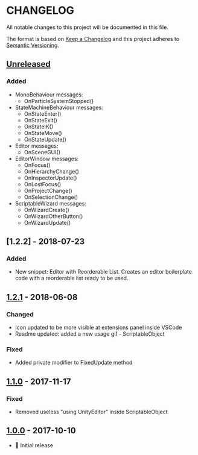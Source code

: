 # CHANGELOG
All notable changes to this project will be documented in this file.

The format is based on [Keep a Changelog](http://keepachangelog.com/en/1.0.0/)
and this project adheres to [Semantic Versioning](http://semver.org/spec/v2.0.0.html).

## [Unreleased]
### Added
- MonoBehaviour messages:
	* OnParticleSystemStopped()
- StateMachineBehaviour messages:
	* OnStateEnter()
	* OnStateExit()
	* OnStateIK()
	* OnStateMove()
	* OnStateUpdate()
- Editor messages:
	* OnSceneGUI()
- EditorWindow messages:
	* OnFocus()
	* OnHierarchyChange()
	* OnInspectorUpdate()
	* OnLostFocus()
	* OnProjectChange()
	* OnSelectionChange()
- ScriptableWizard messages:
	* OnWizardCreate()
	* OnWizardOtherButton()
	* OnWizardUpdate()

## [1.2.2] - 2018-07-23
### Added
- New snippet: Editor with Reorderable List. Creates an editor boilerplate code with a reorderable list ready to be used.

## [1.2.1] - 2018-06-08
### Changed
- Icon updated to be more visible at extensions panel inside VSCode
- Readme updated: added a new usage gif - ScriptableObject

### Fixed
- Added private modifier to FixedUpdate method


## [1.1.0] - 2017-11-17
### Fixed
- Removed useless "using UnityEditor" inside ScriptableObject


## [1.0.0] - 2017-10-10
- :tada: Initial release


[Unreleased]: https://github.com/kleber-swf/vscode-unity-code-snippets/tree/master
[1.2.1]: https://github.com/kleber-swf/vscode-unity-code-snippets/tree/v1.2.1
[1.1.0]: https://github.com/kleber-swf/vscode-unity-code-snippets/tree/v1.1.0
[1.0.0]: https://github.com/kleber-swf/vscode-unity-code-snippets/tree/v1.0.0